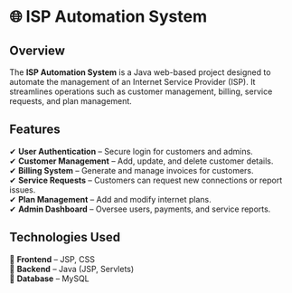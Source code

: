 

# 🌐 ISP Automation System  

## Overview  
The **ISP Automation System** is a Java web-based project designed to automate the management of an Internet Service Provider (ISP). It streamlines operations such as customer management, billing, service requests, and plan management.  

## Features  
✔ **User Authentication** – Secure login for customers and admins.  
✔ **Customer Management** – Add, update, and delete customer details.  
✔ **Billing System** – Generate and manage invoices for customers.  
✔ **Service Requests** – Customers can request new connections or report issues.  
✔ **Plan Management** – Add and modify internet plans.  
✔ **Admin Dashboard** – Oversee users, payments, and service reports.  

## Technologies Used  
🔹 **Frontend** – JSP, CSS  
🔹 **Backend** – Java (JSP, Servlets)  
🔹 **Database** – MySQL  
